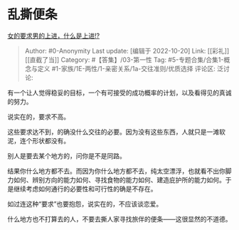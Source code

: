 # 乱撕便条
[女的要求男的上进，什么是上进!?](https://www.zhihu.com/question/552016521/answer/2722350617)

> Author: #0-Anonymity
> Last update: [编辑于 2022-10-20]
> Link: [[彩礼]] [[直截了当]]
> Category: #【答集】/03-第一性
> Tag: #5-专题合集/合集1-概念与定义 #1-家族/1E-两性/1-亲密关系/1a-交往准则/优质选择
> 评论区:
> 泛讨论:

有一个让人觉得稳妥的目标，一个有可接受的成功概率的计划，以及看得见的真诚的努力。

说实在的，要求不高。

这些要求达不到，的确没什么交往的必要。因为没有这些东西，人就只是一滩软泥，连个形状都没有。

别人是要去某个地方的，问你是不是同路。

结果你什么地方都不去。而因为你什么地方都不去，纯太空漂浮，也就看不出你脚力如何、辨别方向的能力如何、寻找食物的能力如何、建造庇护所的能力如何。于是继续考虑如何通行的必要性和可行性的确是不存在。

如过连这种“要求”也要抱怨，说实在的，不应该谈恋爱。

什么地方也不打算去的人，不要去撕人家寻找旅伴的便条——这很显然的不道德。
